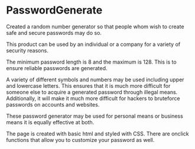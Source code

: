 # PasswordGenerate
Created a random number generator so that people whom wish to create safe and secure passwords may do so.

This product can be used by an individual or a company for a variety of security reasons.

The minimum password length is 8 and the maximum is 128. This is to ensure reliable passwords are generated.

A variety of different symbols and numbers may be used including upper and lowercase letters. This ensures that it is much more difficult for someone else to acquire a generated password through illegal means. Additionally, it will make it much more difficult for hackers to bruteforce passwords on accounts and websites.

These password generator may be used for personal means or business means it is equally effective at both. 

The page is created with basic html and styled with CSS. There are onclick functions that allow you to customize your password as well.
